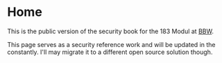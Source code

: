 # Home

This is the public version of the security book for the 183 Modul at [BBW](https://bbw.ch).

This page serves as a security reference work and will be updated in the constantly. I'll may migrate it to a different open source solution though.



